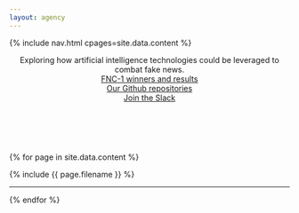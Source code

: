 ```yaml
---
layout: agency
---
```


{% include nav.html cpages=site.data.content %}

<header>
<div class="container">
<div class="intro-text">
<div class='wordcloud intro-heading'></div>
<div class="intro-lead-in">Exploring how artificial intelligence technologies could
be leveraged to combat fake news.</div>
    <div class='row'>
        <div class='col-sm-4 button-spacer'>
            <a href="#fnc1results" class="page-scroll btn btn-xl">FNC-1 winners and results</a>
        </div>
        <div class='col-sm-4 button-spacer'>
            <a href="https://github.com/FakeNewsChallenge" class="page-scroll btn btn-xl">Our Github repositories</a>
        </div>
        <div class='col-sm-4 button-spacer'>
            <a  href="https://fakenewschallenge-inviter.herokuapp.com/" class="page-scroll btn btn-xl">Join the Slack</a>
        </div>
    </div><br/><br/>
    <div class='row'>
        <div class='col-sm-4'></div>
            <div class='col-sm-4 button-spacer'>
                <a  href="#stageone" class="page-scroll btn btn-xl"><i class="fa fa-hand-o-down" aria-hidden="true"></i></a>
            </div>
    </div>
</div>
</div>
</header>


{% for page in site.data.content %}

<section id="{{ page.id }}" class="container content-section text-center" markdown="1">
<div class="container" markdown="1">

{% include {{ page.filename }} %}

</div>
</section>

<hr class='page_divider'>

{% endfor %}
